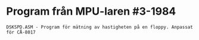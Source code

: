 # Program från MPU-laren #3-1984
```
DSKSPD.ASM - Program för mätning av hastigheten på en floppy. Anpassat för CÅ-8017
```